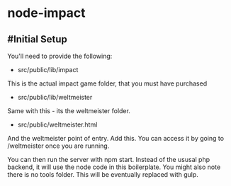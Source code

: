 node-impact
===========

#Initial Setup
-----------
You'll need to provide the following:

- src/public/lib/impact

This is the actual impact game folder, that you must have purchased 

- src/public/lib/weltmeister

Same with this - its the weltmeister folder.

- src/public/weltmeister.html

And the weltmeister point of entry. Add this. You can access it by going to <server>/weltmeister once you are running.

You can then run the server with npm start. Instead of the ususal php backend, it will use the node code in this boilerplate.
You might also note there is no tools folder. This will be eventually replaced with gulp.











